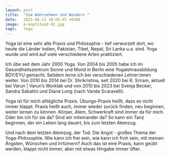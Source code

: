 ```yaml
---
layout: post
title:  "Zum Wahrnehmen und Wundern "
date:   2025-06-13 18:05:55 +0300
image:  m-kopfstand-02.jpg
tags:   Yoga
---
```


Yoga ist eine sehr alte Praxis und Philosophie - tief verwurzelt dort, wo heute die Länder Indien, Pakistan, Tibet, Nepal, Sri Lanka u.a. sind. 
Yoga wurde und wird auf viele verschiedene Arten praktiziert.

Ich übe seit dem Jahr 2000 Yoga. Von 2004 bis 2005 habe ich im Gesundheitszentrum Sonne und Mond in Berlin eine Yogalehrausbildung BDY/EYU gemacht. 
Seitdem lerne ich bei verschiedenen Lehrer:innen weiter. Von 2010 bis 2014 bei Dr. Shrikrishna, seit 2020 bei R. Sriram, 
aktuell bei Varun | Varun’s Worklab und von 2010 bis 2023 bei Svenja Becker, Sandra Sabatini und Diane Long (nach Vanda Scaravelli).

Yoga ist für mich alltägliche Praxis. Übungs-Praxis heißt, dass es nicht immer klappt. Praxis heißt auch, immer wieder zurück finden, 
neu beginnen, weiter lernen zu können. Körper, Atem, Schwerkraft sind immer da für mich. Oder bin ich für sie da? Sind wir miteinander da? 
So kann ein Tanz beginnen, der ein Leben lang dauert, bis zum letzten Atemzug.

Und nach dem letzten Atemzug, der Tod. Die Angst - großes Thema der Yoga-Philosophie. Wie kann ich frei sein, 
wie kann ich froh sein, mit meinen Ängsten, Wünschen und Irrtümern? Auch das ist eine Praxis, kann geübt werden, 
klappt nicht immer, aber mit etwas Hingabe immer öfter.
